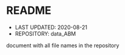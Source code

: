 # README

* LAST UPDATED: 2020-08-21
* REPOSITORY: data_ABM

document with all file names in the repository

